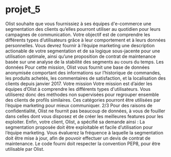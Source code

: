# projet_5
Olist souhaite que vous fournissiez à ses équipes d'e-commerce une segmentation des
clients qu’elles pourront utiliser au quotidien pour leurs campagnes de communication.
Votre objectif est de comprendre les différents types d’utilisateurs grâce à leur
comportement et à leurs données personnelles.
Vous devrez fournir à l’équipe marketing une description actionable de votre
segmentation et de sa logique sous-jacente pour une utilisation optimale, ainsi qu’une
proposition de contrat de maintenance basée sur une analyse de la stabilité des
segments au cours du temps.
Les données
Pour cette mission, Olist vous fournit une base de données anonymisée comportant des
informations sur l’historique de commandes, les produits achetés, les commentaires de
satisfaction, et la localisation des clients depuis janvier 2017.
Votre mission
Votre mission est d’aider les équipes d’Olist à comprendre les différents types
d'utilisateurs. Vous utiliserez donc des méthodes non supervisées pour regrouper
ensemble des clients de profils similaires. Ces catégories pourront être utilisées par
l’équipe marketing pour mieux communiquer. 
2/3
Pour des raisons de confidentialité, Olist ne fournit pas beaucoup de données, à vous de
fouiller dans celles dont vous disposez et de créer les meilleures features pour les
exploiter.
Enfin, votre client, Olist, a spécifié sa demande ainsi :
La segmentation proposée doit être exploitable et facile d’utilisation pour l’équipe
marketing.
Vous évaluerez la fréquence à laquelle la segmentation doit être mise à jour, afin de
pouvoir effectuer un devis de contrat de maintenance.
Le code fourni doit respecter la convention PEP8, pour être utilisable par Olist.
